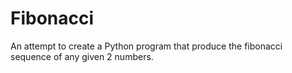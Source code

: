# Fibonacci
An attempt to create a Python program that produce the fibonacci sequence of any given 2 numbers.

